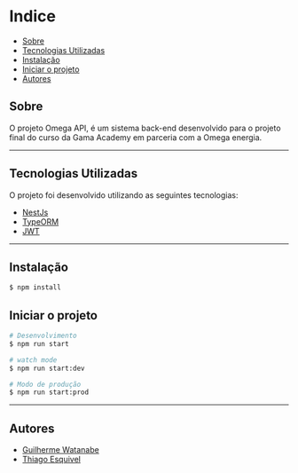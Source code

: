 
# Indice

- [Sobre](#sobre)
- [Tecnologias Utilizadas](#tecnologias-utilizadas)
- [Instalação](#instalação)
- [Iniciar o projeto](#iniciar-o-projeto)
- [Autores](#autores)

## Sobre

O projeto Omega API, é um sistema back-end desenvolvido para o projeto final do curso da Gama Academy em parceria com a Omega energia.

---

## Tecnologias Utilizadas

O projeto foi desenvolvido utilizando as seguintes tecnologias:

- [NestJs](https://nestjs.com/)
- [TypeORM](https://typeorm.io/#/)
- [JWT](https://jwt.io/)

---

## Instalação

```bash
$ npm install
```

## Iniciar o projeto

```bash
# Desenvolvimento
$ npm run start

# watch mode
$ npm run start:dev

# Modo de produção
$ npm run start:prod
```

---

## Autores

- [Guilherme Watanabe](https://github.com/GuilhermeWatanabe)
- [Thiago Esquivel](https://github.com/thiagosesquivel)

